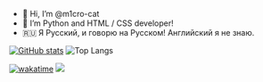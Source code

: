 - 👋 Hi, I’m @m1cro-cat
- 👀 I’m Python and HTML / CSS developer!
- 🇷🇺 Я Русский, и говорю на Русском! Английский я не знаю.

[![GitHub stats](https://github-readme-stats.vercel.app/api?username=m1cro-cat)](https://github.com/anuraghazra/github-readme-stats&bg_color=black,violet)
![Top Langs](https://github-readme-stats.vercel.app/api/top-langs/?username=m1cro-cat&layout=compact)

[![wakatime](https://wakatime.com/badge/user/07ff4dc7-e36d-4b1b-8438-082dea065b14.svg)](https://wakatime.com/@07ff4dc7-e36d-4b1b-8438-082dea065b14)
![](https://komarev.com/ghpvc/?username=m1cro-cat&style=flat)
